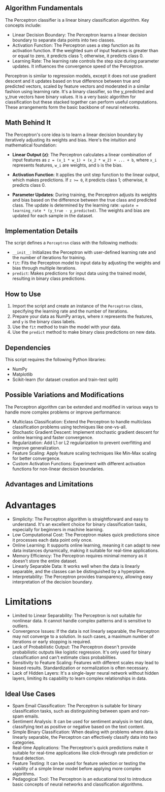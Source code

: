 ## Algorithm Fundamentals

The Perceptron classifier is a linear binary classification algorithm. Key concepts include:

- Linear Decision Boundary: The Perceptron learns a linear decision boundary to separate data points into two classes.
- Activation Function: The Perceptron uses a step function as its activation function. If the weighted sum of input features is greater than or equal to zero, it predicts class 1; otherwise, it predicts class 0.
- Learning Rate: The learning rate controls the step size during parameter updates. It influences the convergence speed of the Perceptron.


Perceptron is similar to regression models, except it does not use gradient descent and it updates based on true difference between true and predicted vectors, scaled by feature vectors and moderated in a similar fashion using learning rate. It's a binary classifier, so the y_predicted and y_true vectors have binary values. It is a very basic algorithm for classification but these stacked together can perform useful computations. These arrangements form the basic backbone of neural networks.

## Math Behind It

The Perceptron's core idea is to learn a linear decision boundary by iteratively adjusting its weights and bias. Here's the intuition and mathematical foundation:

- **Linear Output (z)**: The Perceptron calculates a linear combination of input features as `z = (x_1 * w_1) + (x_2 * w_2) + ... + b`, where `x_i` represents features, `w_i` are weights, and `b` is the bias.

- **Activation Function**: It applies the unit step function to the linear output, which makes predictions. If `z >= 0`, it predicts class 1; otherwise, it predicts class 0.

- **Parameter Updates**: During training, the Perceptron adjusts its weights and bias based on the difference between the true class and predicted class. The update is determined by the learning rate: `update = learning_rate * (y_true - y_predicted)`. The weights and bias are updated for each sample in the dataset.

## Implementation Details

The script defines a `Perceptron` class with the following methods:

- `__init__`: Initializes the Perceptron with user-defined learning rate and the number of iterations for training.
- `fit`: Fits the Perceptron model to input data by adjusting the weights and bias through multiple iterations.
- `predict`: Makes predictions for input data using the trained model, resulting in binary class predictions.

## How to Use

1. Import the script and create an instance of the `Perceptron` class, specifying the learning rate and the number of iterations.
2. Prepare your data as NumPy arrays, where `X` represents the features, and `y` is the binary class labels.
3. Use the `fit` method to train the model with your data.
4. Use the `predict` method to make binary class predictions on new data.

## Dependencies

This script requires the following Python libraries:

- NumPy
- Matplotlib
- Scikit-learn (for dataset creation and train-test split)

## Possible Variations and Modifications

The Perceptron algorithm can be extended and modified in various ways to handle more complex problems or improve performance:

* Multiclass Classification: Extend the Perceptron to handle multiclass classification problems using techniques like one-vs-all.
* Stochastic Gradient Descent: Implement stochastic gradient descent for online learning and faster convergence.
* Regularization: Add L1 or L2 regularization to prevent overfitting and improve generalization.
* Feature Scaling: Apply feature scaling techniques like Min-Max scaling for better convergence.
* Custom Activation Functions: Experiment with different activation functions for non-linear decision boundaries.

## Advantages and Limitations

# Advantages

* Simplicity: The Perceptron algorithm is straightforward and easy to understand. It's an excellent choice for binary classification tasks, especially for beginners in machine learning.
* Low Computational Cost: The Perceptron makes quick predictions since it processes each data point only once.
* Online Learning: It supports online learning, meaning it can adapt to new data instances dynamically, making it suitable for real-time applications.
* Memory Efficiency: The Perceptron requires minimal memory as it doesn't store the entire dataset.
* Linearly Separable Data: It works well when the data is linearly separable, and the classes can be distinguished by a hyperplane.
* Interpretability: The Perceptron provides transparency, allowing easy interpretation of the decision boundary.

# Limitations

* Limited to Linear Separability: The Perceptron is not suitable for nonlinear data. It cannot handle complex patterns and is sensitive to outliers.
* Convergence Issues: If the data is not linearly separable, the Perceptron may not converge to a solution. In such cases, a maximum number of iterations or early stopping is required.
* Lack of Probabilistic Output: The Perceptron doesn't provide probabilistic outputs like logistic regression. It's only used for binary classification and can't estimate class probabilities.
* Sensitivity to Feature Scaling: Features with different scales may lead to biased results. Standardization or normalization is often necessary.
* Lack of Hidden Layers: It's a single-layer neural network without hidden layers, limiting its capability to learn complex relationships in data.

## Ideal Use Cases

* Spam Email Classification: The Perceptron is suitable for binary classification tasks, such as distinguishing between spam and non-spam emails.
* Sentiment Analysis: It can be used for sentiment analysis in text data, classifying text as positive or negative based on the text content.
* Simple Binary Classification: When dealing with problems where data is linearly separable, the Perceptron can effectively classify data into two categories.
* Real-time Applications: The Perceptron's quick predictions make it suitable for real-time applications like click-through rate prediction or fraud detection.
* Feature Testing: It can be used for feature selection or testing the viability of a simple linear model before applying more complex algorithms.
* Pedagogical Tool: The Perceptron is an educational tool to introduce basic concepts of neural networks and classification algorithms.

